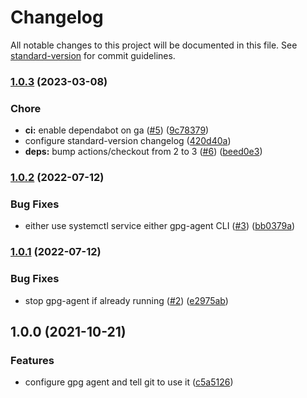 # Changelog

All notable changes to this project will be documented in this file. See [standard-version](https://github.com/conventional-changelog/standard-version) for commit guidelines.

### [1.0.3](https://github.com/cresh-io/action-gpg/compare/v1.0.2...v1.0.3) (2023-03-08)


### Chore

* **ci:** enable dependabot on ga ([#5](https://github.com/cresh-io/action-gpg/issues/5)) ([9c78379](https://github.com/cresh-io/action-gpg/commit/9c7837911f02a9351b72eea388bf576317fe23a3))
* configure standard-version changelog ([420d40a](https://github.com/cresh-io/action-gpg/commit/420d40a1b53967f2d97c4f7daadee6a55a95692d))
* **deps:** bump actions/checkout from 2 to 3 ([#6](https://github.com/cresh-io/action-gpg/issues/6)) ([beed0e3](https://github.com/cresh-io/action-gpg/commit/beed0e32752e09899f2585062a03112ea85c149b))

### [1.0.2](https://github.com/cresh-io/action-gpg/compare/v1.0.1...v1.0.2) (2022-07-12)


### Bug Fixes

* either use systemctl service either gpg-agent CLI ([#3](https://github.com/cresh-io/action-gpg/issues/3)) ([bb0379a](https://github.com/cresh-io/action-gpg/commit/bb0379a4ec361d1ec40d6568f193748cf9baf47e))

### [1.0.1](https://github.com/cresh-io/action-gpg/compare/v1.0.0...v1.0.1) (2022-07-12)


### Bug Fixes

* stop gpg-agent if already running ([#2](https://github.com/cresh-io/action-gpg/issues/2)) ([e2975ab](https://github.com/cresh-io/action-gpg/commit/e2975ab263bdb41c3ec5284f38778fec4e873eb1))

## 1.0.0 (2021-10-21)


### Features

* configure gpg agent and tell git to use it ([c5a5126](https://github.com/cresh-io/action-gpg/commit/c5a512635ed895507c1c7f833fda1fad8dab8b42))
